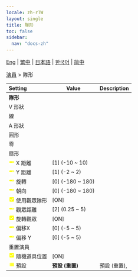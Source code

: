 ```yaml
---
locale: zh-rTW
layout: single
title: 隊形
toc: false
sidebar:
  nav: "docs-zh"
---
```

[Eng](/dancexr/menu/2025.4/actors/formation) | [繁中](/tw/dancexr/menu/2025.4/actors/formation) | [日本語](/jp/dancexr/menu/2025.4/actors/formation) | [한국어](/kr/dancexr/menu/2025.4/actors/formation) | [简中](/zh/dancexr/menu/2025.4/actors/formation)

[演員](../menu#演員) > 隊形



| Setting | Value | Description |
| :--- | --- | :--- |
|<nobr> <b>隊形</b></nobr>|| 
|<nobr> V 形狀</nobr>|| 
|<nobr> 線</nobr>|| 
|<nobr> A 形狀</nobr>|| 
|<nobr> 圓形</nobr>|| 
|<nobr> 零</nobr>|| 
|<nobr> 扇形</nobr>|| 
|<nobr><img src="/images/icon/ic_slider.png" alt="slider icon"/> X 距離</nobr>| [1] (-10 ~ 10) | 
|<nobr><img src="/images/icon/ic_slider.png" alt="slider icon"/> Y 距離</nobr>| [1] (-2 ~ 2) | 
|<nobr><img src="/images/icon/ic_slider.png" alt="slider icon"/> 旋轉</nobr>| [0] (-180 ~ 180) | 
|<nobr><img src="/images/icon/ic_slider.png" alt="slider icon"/> 朝向</nobr>| [0] (-180 ~ 180) | 
|<nobr><img src="/images/icon/ic_check_on.png" alt="check on icon"/> 使用觀眾隊形</nobr>| [ON] | 
|<nobr><img src="/images/icon/ic_slider.png" alt="slider icon"/> 觀眾距離</nobr>| [2] (0.25 ~ 5) | 
|<nobr><img src="/images/icon/ic_check_on.png" alt="check on icon"/> 旋轉觀眾</nobr>| [ON] | 
|<nobr><img src="/images/icon/ic_slider.png" alt="slider icon"/> 偏移X</nobr>| [0] (-5 ~ 5) | 
|<nobr><img src="/images/icon/ic_slider.png" alt="slider icon"/> 偏移 Y</nobr>| [0] (-5 ~ 5) | 
|<nobr> 重置演員</nobr>|| 
|<nobr><img src="/images/icon/ic_check_on.png" alt="check on icon"/> 隨機道具位置</nobr>| [ON] | 
|<nobr><img src="/images/icon/ic_list.png" alt="list icon"/> 預設</nobr>| **預設 (重置)** | 預設 (重置),  |
